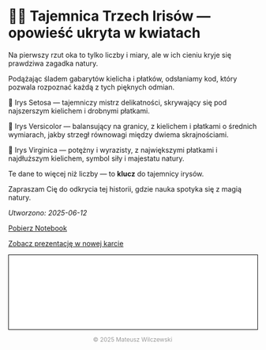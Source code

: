 # 🕵️‍♀️ Tajemnica Trzech Irisów — opowieść ukryta w kwiatach

Na pierwszy rzut oka to tylko liczby i miary, ale w ich cieniu kryje się prawdziwa zagadka natury.

Podążając śladem gabarytów kielicha i płatków, odsłaniamy kod, który pozwala rozpoznać każdą z tych pięknych odmian.

🌿 Irys Setosa — tajemniczy mistrz delikatności, skrywający się pod najszerszym kielichem i drobnymi płatkami.

🍃 Irys Versicolor — balansujący na granicy, z kielichem i płatkami o średnich wymiarach, jakby strzegł równowagi między dwiema skrajnościami.

🌸 Irys Virginica — potężny i wyrazisty, z największymi płatkami i najdłuższym kielichem, symbol siły i majestatu natury.


Te dane to więcej niż liczby — to **klucz** do tajemnicy irysów.

Zapraszam Cię do odkrycia tej historii, gdzie nauka spotyka się z magią natury.


*Utworzono: 2025-06-12*

<a href="eda_irysy.ipynb" class="md-button">Pobierz Notebook</a>

<a href="eda_irysy.slides.html" class="md-button md-button--primary">Zobacz prezentację w nowej karcie</a>

<iframe
    id="content"
    src="eda_irysy.html"
    width="100%"
    style="border:1px solid black;overflow:hidden;"
></iframe>
<script>
function resizeIframeToFitContent(iframe) {
    iframe.style.height = (iframe.contentWindow.document.documentElement.scrollHeight + 50) + "px";
    iframe.contentDocument.body.style["overflow"] = 'hidden';
}
window.addEventListener('load', function() {
    var iframe = document.getElementById('content');
    resizeIframeToFitContent(iframe);
});
window.addEventListener('resize', function() {
    var iframe = document.getElementById('content');
    resizeIframeToFitContent(iframe);
});
</script>

<p style="text-align: center; font-size: 0.85em; color: #999;">
© 2025 Mateusz Wilczewski
</p>